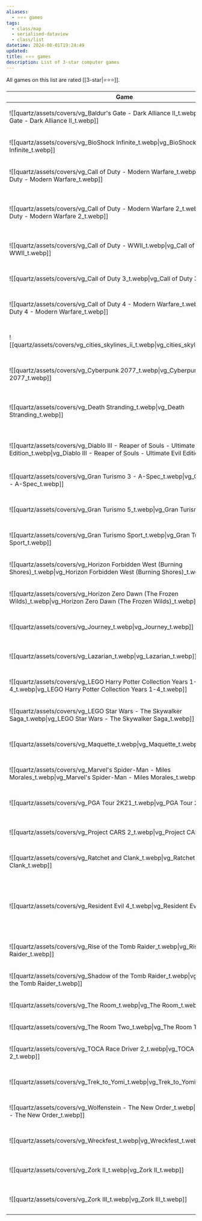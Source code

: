 ```yaml
---
aliases:
  - ⭐️⭐️⭐️ games
tags:
  - class/map
  - serialised-dataview
  - class/list
datetime: 2024-08-01T19:24:49
updated: 
title: ⭐️⭐️⭐️ games
description: List of 3-star computer games
---
```

All games on this list are rated [[3-star|⭐️⭐️⭐️]].

<!-- QueryToSerialize: table without id embed(link(thumbnail)) as Game, file.link as "", platform as Platform from #class/video-game where contains(rating, [[3-star]]) sort file.name -->
<!-- SerializedQuery: table without id embed(link(thumbnail)) as Game, file.link as "", platform as Platform from #class/video-game where contains(rating, [[3-star]]) sort file.name -->

| Game                                                                                                                                                     |                                                                                                                                | Platform                                                                                                                                                                                 |
| -------------------------------------------------------------------------------------------------------------------------------------------------------- | ------------------------------------------------------------------------------------------------------------------------------ | ---------------------------------------------------------------------------------------------------------------------------------------------------------------------------------------- |
| ![[quartz/assets/covers/vg_Baldur's Gate - Dark Alliance II_t.webp\|vg_Baldur's Gate - Dark Alliance II_t.webp]]                                         | [[quartz/notes/Baldur's Gate - Dark Alliance II.md\|Baldur's Gate - Dark Alliance II]]                                         | <ul><li>[[quartz/notes/PlayStation 2.md\|PlayStation 2]]</li></ul>                                                                                                                      |
| ![[quartz/assets/covers/vg_BioShock Infinite_t.webp\|vg_BioShock Infinite_t.webp]]                                                                       | [[quartz/notes/BioShock Infinite.md\|BioShock Infinite]]                                                                       | <ul><li>[[Atlas/Notes/PlayStation 3.md\|PlayStation 3]]</li></ul>                                                                                                                       |
| ![[quartz/assets/covers/vg_Call of Duty - Modern Warfare_t.webp\|vg_Call of Duty - Modern Warfare_t.webp]]                                               | [[quartz/notes/Call of Duty - Modern Warfare.md\|Call of Duty - Modern Warfare]]                                               | <ul><li>[[quartz/notes/PlayStation 4.md\|PlayStation 4]]</li></ul>                                                                                                                      |
| ![[quartz/assets/covers/vg_Call of Duty - Modern Warfare 2_t.webp\|vg_Call of Duty - Modern Warfare 2_t.webp]]                                           | [[quartz/notes/Call of Duty - Modern Warfare 2.md\|Call of Duty - Modern Warfare 2]]                                           | <ul><li>[[Atlas/Notes/PlayStation 3.md\|PlayStation 3]]</li><li>[[quartz/notes/PlayStation 4.md\|PlayStation 4]]</li></ul>                                                             |
| ![[quartz/assets/covers/vg_Call of Duty - WWII_t.webp\|vg_Call of Duty - WWII_t.webp]]                                                                   | [[quartz/notes/Call of Duty - WWII.md\|Call of Duty - WWII]]                                                                   | <ul><li>[[quartz/notes/PlayStation 4.md\|PlayStation 4]]</li></ul>                                                                                                                      |
| ![[quartz/assets/covers/vg_Call of Duty 3_t.webp\|vg_Call of Duty 3_t.webp]]                                                                             | [[quartz/notes/Call of Duty 3.md\|Call of Duty 3]]                                                                             | <ul><li>[[quartz/notes/Nintendo Wii.md\|Nintendo Wii]]</li></ul>                                                                                                                        |
| ![[quartz/assets/covers/vg_Call of Duty 4 - Modern Warfare_t.webp\|vg_Call of Duty 4 - Modern Warfare_t.webp]]                                           | [[quartz/notes/Call of Duty 4 - Modern Warfare.md\|Call of Duty 4 - Modern Warfare]]                                           | <ul><li>[[Atlas/Notes/PlayStation 3.md\|PlayStation 3]]</li></ul>                                                                                                                       |
| ![[quartz/assets/covers/vg_cities_skylines_ii_t.webp\|vg_cities_skylines_ii_t.webp]]                                                                     | [[quartz/notes/Cities Skylines II.md\|Cities Skylines II]]                                                                     | <ul><li>[[+/Microsoft Windows.md\|Microsoft Windows]]</li></ul>                                                                                                                         |
| ![[quartz/assets/covers/vg_Cyberpunk 2077_t.webp\|vg_Cyberpunk 2077_t.webp]]                                                                             | [[quartz/notes/Cyberpunk 2077.md\|Cyberpunk 2077]]                                                                             | <ul><li>[[quartz/notes/PlayStation 5.md\|PlayStation 5]]</li></ul>                                                                                                                      |
| ![[quartz/assets/covers/vg_Death Stranding_t.webp\|vg_Death Stranding_t.webp]]                                                                           | [[quartz/notes/Death Stranding.md\|Death Stranding]]                                                                           | <ul><li>[[quartz/notes/PlayStation 4.md\|PlayStation 4]]</li><li>[[quartz/notes/PlayStation 5.md\|PlayStation 5]]</li></ul>                                                            |
| ![[quartz/assets/covers/vg_Diablo III - Reaper of Souls - Ultimate Evil Edition_t.webp\|vg_Diablo III - Reaper of Souls - Ultimate Evil Edition_t.webp]] | [[quartz/notes/Diablo III - Reaper of Souls - Ultimate Evil Edition.md\|Diablo III - Reaper of Souls - Ultimate Evil Edition]] | <ul><li>[[quartz/notes/PlayStation 4.md\|PlayStation 4]]</li></ul>                                                                                                                      |
| ![[quartz/assets/covers/vg_Gran Turismo 3 - A-Spec_t.webp\|vg_Gran Turismo 3 - A-Spec_t.webp]]                                                           | [[quartz/notes/Gran Turismo 3 - A-Spec.md\|Gran Turismo 3 - A-Spec]]                                                           | <ul><li>[[quartz/notes/PlayStation 2.md\|PlayStation 2]]</li></ul>                                                                                                                      |
| ![[quartz/assets/covers/vg_Gran Turismo 5_t.webp\|vg_Gran Turismo 5_t.webp]]                                                                             | [[quartz/notes/Gran Turismo 5.md\|Gran Turismo 5]]                                                                             | <ul><li>[[Atlas/Notes/PlayStation 3.md\|PlayStation 3]]</li></ul>                                                                                                                       |
| ![[quartz/assets/covers/vg_Gran Turismo Sport_t.webp\|vg_Gran Turismo Sport_t.webp]]                                                                     | [[quartz/notes/Gran Turismo Sport.md\|Gran Turismo Sport]]                                                                     | <ul><li>[[quartz/notes/PlayStation 4.md\|PlayStation 4]]</li></ul>                                                                                                                      |
| ![[quartz/assets/covers/vg_Horizon Forbidden West (Burning Shores)_t.webp\|vg_Horizon Forbidden West (Burning Shores)_t.webp]]                           | [[quartz/notes/Horizon Forbidden West - Burning Shores.md\|Horizon Forbidden West - Burning Shores]]                           | <ul><li>[[quartz/notes/PlayStation 5.md\|PlayStation 5]]</li></ul>                                                                                                                      |
| ![[quartz/assets/covers/vg_Horizon Zero Dawn (The Frozen Wilds)_t.webp\|vg_Horizon Zero Dawn (The Frozen Wilds)_t.webp]]                                 | [[quartz/notes/Horizon Zero Dawn - Frozen Wilds.md\|Horizon Zero Dawn - Frozen Wilds]]                                         | <ul><li>[[quartz/notes/PlayStation 4.md\|PlayStation 4]]</li></ul>                                                                                                                      |
| ![[quartz/assets/covers/vg_Journey_t.webp\|vg_Journey_t.webp]]                                                                                           | [[quartz/notes/Journey.md\|Journey]]                                                                                           | <ul><li>[[quartz/notes/PlayStation 4.md\|PlayStation 4]]</li></ul>                                                                                                                      |
| ![[quartz/assets/covers/vg_Lazarian_t.webp\|vg_Lazarian_t.webp]]                                                                                         | [[quartz/notes/Lazarian.md\|Lazarian]]                                                                                         | <ul><li>[[Atlas/Notes/Commodore 64.md\|Commodore 64]]</li></ul>                                                                                                                         |
| ![[quartz/assets/covers/vg_LEGO Harry Potter Collection Years 1-4_t.webp\|vg_LEGO Harry Potter Collection Years 1-4_t.webp]]                             | [[quartz/notes/LEGO Harry Potter Collection Years 1-4.md\|LEGO Harry Potter Collection Years 1-4]]                             | <ul><li>[[quartz/notes/PlayStation 4.md\|PlayStation 4]]</li></ul>                                                                                                                      |
| ![[quartz/assets/covers/vg_LEGO Star Wars - The Skywalker Saga_t.webp\|vg_LEGO Star Wars - The Skywalker Saga_t.webp]]                                   | [[Atlas/Notes/LEGO Star Wars - The Skywalker Saga.md\|LEGO Star Wars - The Skywalker Saga]]                                    | <ul><li>[[quartz/notes/PlayStation 5.md\|PlayStation 5]]</li></ul>                                                                                                                      |
| ![[quartz/assets/covers/vg_Maquette_t.webp\|vg_Maquette_t.webp]]                                                                                         | [[quartz/notes/Maquette.md\|Maquette]]                                                                                         | <ul><li>[[quartz/notes/PlayStation 5.md\|PlayStation 5]]</li></ul>                                                                                                                      |
| ![[quartz/assets/covers/vg_Marvel's Spider-Man - Miles Morales_t.webp\|vg_Marvel's Spider-Man - Miles Morales_t.webp]]                                   | [[quartz/notes/Marvel's Spider-Man - Miles Morales.md\|Marvel's Spider-Man - Miles Morales]]                                   | <ul><li>[[quartz/notes/PlayStation 5.md\|PlayStation 5]]</li></ul>                                                                                                                      |
| ![[quartz/assets/covers/vg_PGA Tour 2K21_t.webp\|vg_PGA Tour 2K21_t.webp]]                                                                               | [[quartz/notes/PGA Tour 2K21.md\|PGA Tour 2K21]]                                                                               | <ul><li>[[quartz/notes/PlayStation 4.md\|PlayStation 4]]</li></ul>                                                                                                                      |
| ![[quartz/assets/covers/vg_Project CARS 2_t.webp\|vg_Project CARS 2_t.webp]]                                                                             | [[quartz/notes/Project CARS 2.md\|Project CARS 2]]                                                                             | <ul><li>[[quartz/notes/PlayStation 4.md\|PlayStation 4]]</li></ul>                                                                                                                      |
| ![[quartz/assets/covers/vg_Ratchet and Clank_t.webp\|vg_Ratchet and Clank_t.webp]]                                                                       | [[quartz/notes/Ratchet and Clank.md\|Ratchet and Clank]]                                                                       | <ul><li>[[quartz/notes/PlayStation 4.md\|PlayStation 4]]</li></ul>                                                                                                                      |
| ![[quartz/assets/covers/vg_Resident Evil 4_t.webp\|vg_Resident Evil 4_t.webp]]                                                                           | [[quartz/notes/Resident Evil 4.md\|Resident Evil 4]]                                                                           | <ul><li>[[quartz/notes/Nintendo Wii.md\|Nintendo Wii]]</li><li>[[quartz/notes/PlayStation 5.md\|PlayStation 5]]</li><li>[[Atlas/Notes/PlayStation VR2.md\|PlayStation VR2]]</li></ul> |
| ![[quartz/assets/covers/vg_Rise of the Tomb Raider_t.webp\|vg_Rise of the Tomb Raider_t.webp]]                                                           | [[quartz/notes/Rise of the Tomb Raider.md\|Rise of the Tomb Raider]]                                                           | <ul><li>[[quartz/notes/PlayStation 4.md\|PlayStation 4]]</li></ul>                                                                                                                      |
| ![[quartz/assets/covers/vg_Shadow of the Tomb Raider_t.webp\|vg_Shadow of the Tomb Raider_t.webp]]                                                       | [[quartz/notes/Shadow of the Tomb Raider.md\|Shadow of the Tomb Raider]]                                                       | <ul><li>[[quartz/notes/PlayStation 4.md\|PlayStation 4]]</li></ul>                                                                                                                      |
| ![[quartz/assets/covers/vg_The Room_t.webp\|vg_The Room_t.webp]]                                                                                         | [[quartz/notes/The Room.md\|The Room]]                                                                                         | <ul><li>[[iOS\|iOS]]</li></ul>                                                                                                                                                          |
| ![[quartz/assets/covers/vg_The Room Two_t.webp\|vg_The Room Two_t.webp]]                                                                                 | [[quartz/notes/The Room Two.md\|The Room Two]]                                                                                 | <ul><li>[[iOS\|iOS]]</li></ul>                                                                                                                                                          |
| ![[quartz/assets/covers/vg_TOCA Race Driver 2_t.webp\|vg_TOCA Race Driver 2_t.webp]]                                                                     | [[quartz/notes/TOCA Race Driver 2.md\|TOCA Race Driver 2]]                                                                     | <ul><li>[[quartz/notes/PlayStation 2.md\|PlayStation 2]]</li></ul>                                                                                                                      |
| ![[quartz/assets/covers/vg_Trek_to_Yomi_t.webp\|vg_Trek_to_Yomi_t.webp]]                                                                                 | [[quartz/notes/Trek to Yomi.md\|Trek to Yomi]]                                                                                 | <ul><li>[[quartz/notes/PlayStation 5.md\|PlayStation 5]]</li></ul>                                                                                                                      |
| ![[quartz/assets/covers/vg_Wolfenstein - The New Order_t.webp\|vg_Wolfenstein - The New Order_t.webp]]                                                   | [[quartz/notes/Wolfenstein - The New Order.md\|Wolfenstein - The New Order]]                                                   | <ul><li>[[quartz/notes/PlayStation 4.md\|PlayStation 4]]</li></ul>                                                                                                                      |
| ![[quartz/assets/covers/vg_Wreckfest_t.webp\|vg_Wreckfest_t.webp]]                                                                                       | [[quartz/notes/Wreckfest.md\|Wreckfest]]                                                                                       | <ul><li>[[quartz/notes/PlayStation 5.md\|PlayStation 5]]</li></ul>                                                                                                                      |
| ![[quartz/assets/covers/vg_Zork II_t.webp\|vg_Zork II_t.webp]]                                                                                           | [[quartz/notes/Zork II.md\|Zork II]]                                                                                           | <ul><li>[[Atlas/Notes/Commodore 64.md\|Commodore 64]]</li></ul>                                                                                                                         |
| ![[quartz/assets/covers/vg_Zork III_t.webp\|vg_Zork III_t.webp]]                                                                                         | [[quartz/notes/Zork III.md\|Zork III]]                                                                                         | <ul><li>[[Atlas/Notes/Commodore 64.md\|Commodore 64]]</li></ul>                                                                                                                         |
<!-- SerializedQuery END -->


